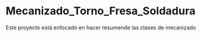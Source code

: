 # Mecanizado_Torno_Fresa_Soldadura

Este proyecto está enfocado en hacer resumende las clases de mecanizado
